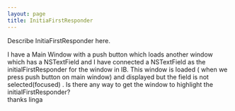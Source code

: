 ```yaml
---
layout: page
title: InitiaFirstResponder
---
```


Describe InitiaFirstResponder here.

I have a Main Window with a push button which loads another window which has
 a NSTextField and I have connected a NSTextField as the
initialFirstResponder for the window in IB. This window is loaded ( when we press push button on main window) and
displayed but the field is not selected(focused) .
Is there any way to get the window to highlight the
initialFirstResponder?  
thanks
linga

